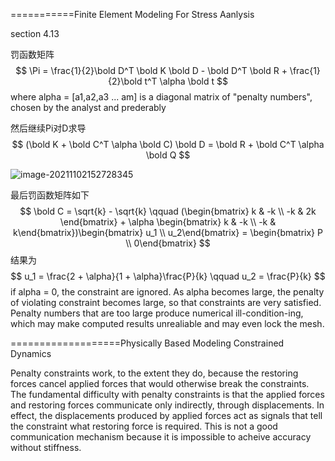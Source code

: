 ===========Finite Element Modeling For Stress Aanlysis

section 4.13

罚函数矩阵
$$
\Pi = \frac{1}{2}\bold D^T \bold K \bold D - \bold D^T \bold R + \frac{1}{2}\bold t^T \alpha \bold t
$$
where alpha = [a1,a2,a3 ... am] is a diagonal matrix of "penalty numbers", chosen by the analyst and prederably

然后继续Pi对D求导
$$
(\bold K + \bold C^T \alpha \bold C) \bold D = \bold R + \bold C^T \alpha \bold Q
$$


![image-20211102152728345](D:\定理\数学\image-20211102152728345.png)



最后罚函数矩阵如下
$$
\bold C = \sqrt{k} - \sqrt{k} \qquad (\begin{bmatrix} k & -k \\ -k & 2k \end{bmatrix} + \alpha \begin{bmatrix} k & -k \\ -k & k\end{bmatrix})\begin{bmatrix} u_1 \\ u_2\end{bmatrix} = \begin{bmatrix} P \\ 0\end{bmatrix}
$$
结果为
$$
u_1 = \frac{2 + \alpha}{1 + \alpha}\frac{P}{k} \qquad u_2 = \frac{P}{k}
$$
if alpha = 0, the constraint are ignored. As alpha becomes large, the penalty of violating constraint becomes large, so that constraints are very satisfied. Penalty numbers that are too large produce numerical ill-condition-ing, which may make computed results unrealiable and may even lock the mesh.

===================Physically Based Modeling Constrained Dynamics  

Penalty constraints work, to the extent they do, because the restoring forces cancel applied forces
that would otherwise break the constraints. The fundamental difficulty with penalty constraints is
that the applied forces and restoring forces communicate only indirectly, through displacements.
In effect, the displacements produced by applied forces act as signals that tell the constraint what
restoring force is required. This is not a good communication mechanism because it is impossible
to acheive accuracy without stiffness.  
